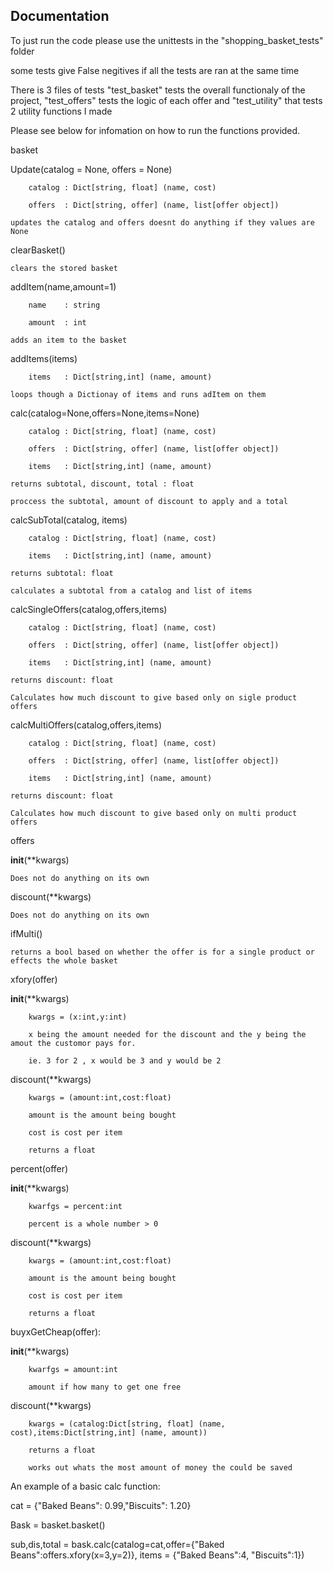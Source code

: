## Documentation

To just run the code please use the unittests in the "shopping_basket_tests" folder

some tests give False negitives if all the tests are ran at the same time

There is 3 files of tests "test_basket" tests the overall functionaly of the project, "test_offers" tests the logic of each offer and "test_utility" that tests 2 utility functions I made 

Please see below for infomation on how to run the functions provided. 

basket 

Update(catalog = None, offers = None)

		catalog : Dict[string, float] (name, cost)
		
		offers 	: Dict[string, offer] (name, list[offer object])
		
	updates the catalog and offers doesnt do anything if they values are None
	
clearBasket()

	clears the stored basket
	
addItem(name,amount=1)

		name	: string
		
		amount	: int
		
	adds an item to the basket
	
addItems(items)

		items 	: Dict[string,int] (name, amount)
		
	loops though a Dictionay of items and runs adItem on them
	
calc(catalog=None,offers=None,items=None)

		catalog : Dict[string, float] (name, cost)
		
		offers 	: Dict[string, offer] (name, list[offer object])
		
		items 	: Dict[string,int] (name, amount)
		
	returns subtotal, discount, total : float
	
	proccess the subtotal, amount of discount to apply and a total
	
calcSubTotal(catalog, items)

		catalog : Dict[string, float] (name, cost)
		
		items 	: Dict[string,int] (name, amount)
		
	returns subtotal: float
	
	calculates a subtotal from a catalog and list of items
	
calcSingleOffers(catalog,offers,items)

		catalog : Dict[string, float] (name, cost)
		
		offers 	: Dict[string, offer] (name, list[offer object])
		
		items 	: Dict[string,int] (name, amount)
		
	returns discount: float
	
	Calculates how much discount to give based only on sigle product offers	
	
calcMultiOffers(catalog,offers,items)

		catalog : Dict[string, float] (name, cost)
		
		offers 	: Dict[string, offer] (name, list[offer object])
		
		items 	: Dict[string,int] (name, amount)
		
	returns discount: float
	
	Calculates how much discount to give based only on multi product offers	
	
	
offers

__init__(**kwargs)

	Does not do anything on its own
	
discount(**kwargs)

	Does not do anything on its own
	
ifMulti()

	returns a bool based on whether the offer is for a single product or effects the whole basket

xfory(offer)

__init__(**kwargs)

		kwargs = (x:int,y:int) 
		
		x being the amount needed for the discount and the y being the amout the customor pays for.
		
		ie. 3 for 2 , x would be 3 and y would be 2
		
discount(**kwargs)

		kwargs = (amount:int,cost:float) 
		
		amount is the amount being bought
		
		cost is cost per item
		
		returns a float
		
percent(offer)

__init__(**kwargs)

		kwarfgs = percent:int
		
		percent is a whole number > 0
		
discount(**kwargs)

		kwargs = (amount:int,cost:float) 
		
		amount is the amount being bought
		
		cost is cost per item
		
		returns a float
		
buyxGetCheap(offer):

__init__(**kwargs)

		kwarfgs = amount:int
		
		amount if how many to get one free
		
discount(**kwargs)

		kwargs = (catalog:Dict[string, float] (name, cost),items:Dict[string,int] (name, amount)) 
		
		returns a float
		
		works out whats the most amount of money the could be saved
		
An example of a basic calc function:

cat = {"Baked Beans": 0.99,"Biscuits": 1.20}

Bask = basket.basket()

sub,dis,total = bask.calc(catalog=cat,offer={"Baked Beans":offers.xfory(x=3,y=2)}, items = {"Baked Beans":4, "Biscuits":1})
